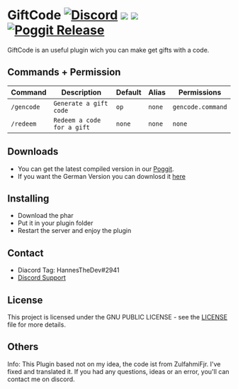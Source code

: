 # GiftCode [![Discord](https://img.shields.io/badge/chat-on%20discord-7289da.svg)](https://discord.gg/HVvQv2TxWs) [![](https://poggit.pmmp.io/shield.state/GiftCode)](https://poggit.pmmp.io/p/GiftCode) [![](https://poggit.pmmp.io/shield.dl.total/GiftCode)](https://poggit.pmmp.io/p/GiftCode) [![Poggit Release](https://poggit.pmmp.io/shield.approved/GiftCode)](https://poggit.pmmp.io/p/GiftCode)
GiftCode is an useful plugin wich you can make get gifts with a code.

## Commands + Permission
Command | Description | Default | Alias | Permissions
--------- | ------------------- | ------- | ---------- | -----------
``/gencode`` | ``Generate a gift code`` | ``op`` | ``none`` | ``gencode.command``
``/redeem`` | ``Redeem a code for a gift`` | ``none`` | ``none`` | ``none``

## Downloads
- You can get the latest compiled version in our [Poggit](https://poggit.pmmp.io/ci/HannesTheDev/GiftCode).
- If you want the German Version you can downlosd it [here]()

## Installing
- Download the phar
- Put it in your plugin folder
- Restart the server and enjoy the plugin

## Contact
- Diacord Tag: HannesTheDev#2941
- [Discord Support](https://discord.gg/HVvQv2TxWs)

## License
This project is licensed under the GNU PUBLIC LICENSE - see the [LICENSE](/LICENSE) file for more details.

## Others
Info: This Plugin based not on my idea, the code ist from ZulfahmiFjr. I've fixed and translated it. If you had any questions, ideas or an error, you'll can contact me on discord.